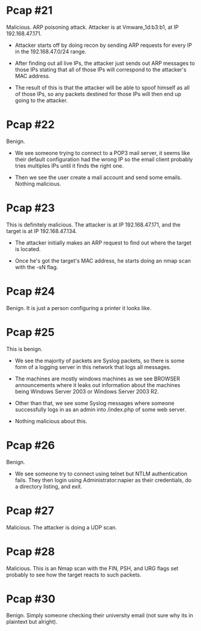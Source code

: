 # Pcap \#21

Malicious. ARP poisoning attack. Attacker is at Vmware_1d:b3:b1, at IP 192.168.47.171.

* Attacker starts off by doing recon by sending ARP requests for every IP in the 192.168.47.0/24 range.

* After finding out all live IPs, the attacker just sends out ARP messages to those IPs stating that all of those IPs will correspond to the attacker's MAC address.

* The result of this is that the attacker will be able to spoof himself as all of those IPs, so any packets destined for those IPs will then end up going to the attacker.

# Pcap \#22

Benign.

* We see someone trying to connect to a POP3 mail server, it seems like their default configuration had the wrong IP so the email client probably tries multiples IPs until it finds the right one.

* Then we see the user create a mail account and send some emails. Nothing malicious.

# Pcap \#23

This is definitely malicious. The attacker is at IP 192.168.47.171, and the target is at IP 192.168.47.134.

* The attacker initially makes an ARP request to find out where the target is located.

* Once he's got the target's MAC address, he starts doing an nmap scan with the -sN flag.

# Pcap \#24

Benign. It is just a person configuring a printer it looks like.

# Pcap \#25

This is benign.

* We see the majority of packets are Syslog packets, so there is some form of a logging server in this network that logs all messages.

* The machines are mostly windows machines as we see BROWSER announcements where it leaks out information about the machines being Windows Server 2003 or Windows Server 2003 R2.

* Other than that, we see some Syslog messages where someone successfully logs in as an admin into /index.php of some web server.

* Nothing malicious about this.

# Pcap \#26

Benign.

* We see someone try to connect using telnet but NTLM authentication fails. They then login using Administrator:napier as their credentials, do a directory listing, and exit.

# Pcap \#27

Malicious. The attacker is doing a UDP scan.

# Pcap \#28

Malicious. This is an Nmap scan with the FIN, PSH, and URG flags set probably to see how the target reacts to such packets.

# Pcap \#30

Benign. Simply someone checking their university email (not sure why its in plaintext but alright).
